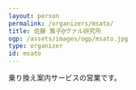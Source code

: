 ```yaml
---
layout: person
permalink: /organizers/msato/
title: 佐藤 雅子@ヴァル研究所
ogp: /assets/images/ogp/msato.jpg
type: organizer
id: msato
---
```

乗り換え案内サービスの営業です。
